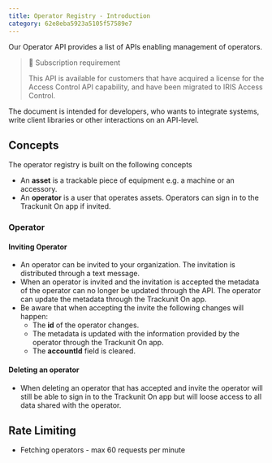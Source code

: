 ```yaml
---
title: Operator Registry - Introduction
category: 62e8eba5923a5105f57589e7
---
```

Our Operator API provides a list of APIs enabling management of operators.

> 📘 Subscription requirement
> 
> This API is available for customers that have acquired a license for the Access Control API capability, and have been migrated to IRIS Access Control.

The document is intended for developers, who wants to integrate systems, write client libraries or other interactions on an API-level.

## Concepts

The operator registry is built on the following concepts

- An **asset** is a trackable piece of equipment e.g. a machine or an accessory.
- An **operator** is a user that operates assets. Operators can sign in to the Trackunit On app if invited.

### Operator

#### Inviting Operator

- An operator can be invited to your organization. The invitation is distributed through a text message.
- When an operator is invited and the invitation is accepted the metadata of the operator can no longer be updated through the API. The operator can update the metadata through the Trackunit On app.
- Be aware that when accepting the invite the following changes will happen:
  - The **id** of the operator changes.
  - The metadata is updated with the information provided by the operator through the Trackunit On app.
  - The **accountId** field is cleared.

#### Deleting an operator

- When deleting an operator that has accepted and invite the operator will still be able to sign in to the Trackunit On app but will loose access to all data shared with the operator.

## Rate Limiting

* Fetching operators - max 60 requests per minute
